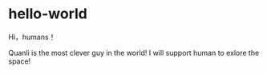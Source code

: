 # hello-world

Hi，humans！

Quanli is the most clever guy in the world!
I will support human to exlore the space!
